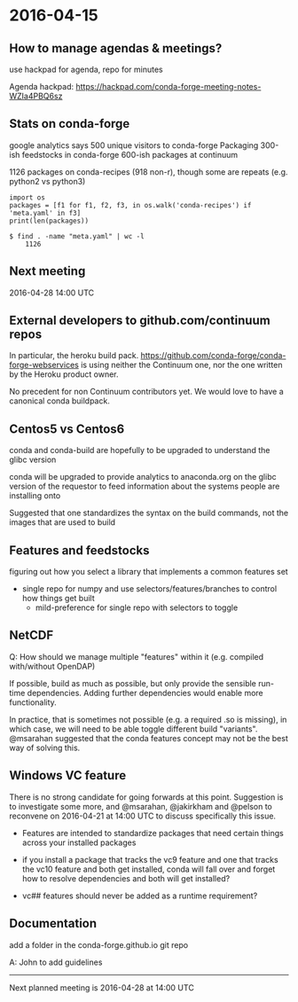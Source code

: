 # 2016-04-15 #

## How to manage agendas & meetings? ##

use hackpad for agenda, repo for minutes

Agenda hackpad: https://hackpad.com/conda-forge-meeting-notes-WZIa4PBQ6sz

## Stats on conda-forge ##

google analytics says 500 unique visitors to conda-forge
Packaging
300-ish feedstocks in conda-forge
600-ish packages at continuum

1126 packages on conda-recipes (918 non-r), though some are repeats (e.g. python2 vs python3)

```
import os
packages = [f1 for f1, f2, f3, in os.walk('conda-recipes') if 'meta.yaml' in f3]
print(len(packages))

$ find . -name "meta.yaml" | wc -l
    1126
```

##  Next meeting ##

2016-04-28 14:00 UTC

## External developers to github.com/continuum repos ##

In particular, the heroku build pack. https://github.com/conda-forge/conda-forge-webservices is using neither the Continuum one, nor the one written by the Heroku product owner.

No precedent for non Continuum contributors yet. We would love to have a canonical conda buildpack.

## Centos5 vs Centos6 ##

conda and conda-build are hopefully to be upgraded to understand the glibc version

conda will be upgraded to provide analytics to anaconda.org on the glibc version of the requestor to feed information about the systems people are installing onto

Suggested that one standardizes the syntax on the build commands, not the images that are used to build

## Features and feedstocks ##

figuring out how you select a library that implements a common features set
 * single repo for numpy and use selectors/features/branches to control how things get built
   * mild-preference for single repo with selectors to toggle

## NetCDF ##
Q: How should we manage multiple "features" within it (e.g. compiled with/without OpenDAP)

If possible, build as much as possible, but only provide the sensible run-time dependencies. Adding further dependencies would enable more functionality.

In practice, that is sometimes not possible (e.g. a required .so is missing), in which case, we will need to be able toggle different build "variants". @msarahan suggested that the conda features concept may not  be the best way of solving this.

## Windows VC feature ##
There is no strong candidate for going forwards at this point. Suggestion is to investigate some more, and @msarahan, @jakirkham and @pelson to reconvene on 2016-04-21 at 14:00 UTC to discuss specifically this issue.

* Features are intended to standardize packages that need certain things across your installed packages
* if you install a package that tracks the vc9 feature and one that tracks the vc10 feature and both get installed, conda will fall over and forget how to resolve dependencies and both will get installed?

* vc## features should never be added as a runtime requirement?

## Documentation ##
add a folder in the conda-forge.github.io git repo

A: John to add guidelines


------------


Next planned meeting is 2016-04-28 at 14:00 UTC

